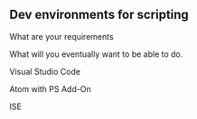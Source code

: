 ## Dev environments for scripting

What are your requirements 

What will you eventually want to be able to do.



Visual Studio Code

Atom with PS Add-On

ISE





